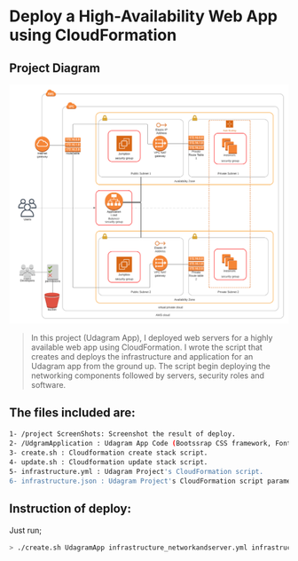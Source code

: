# Deploy a High-Availability Web App using CloudFormation 

## Project Diagram 

![Project Diagram ](./AWS_Architecture.png)


> In this project (Udagram App), I deployed web servers for a highly available web app using CloudFormation.
> I wrote the script that creates and deploys the infrastructure and application for an Udagram app from the ground up.
> The script begin deploying the networking components followed by servers, security roles and software.

## The files included are:
```sh
1- /project ScreenShots: Screenshot the result of deploy.
2- /UdgramApplication : Udagram App Code (Bootssrap CSS framework, Font, and JavaScript libraries needed for the website to function etc ...)
3- create.sh : Cloudformation create stack script. 
4- update.sh : Cloudformation update stack script.
5- infrastructure.yml : Udagram Project's CloudFormation script.
6- infrastructure.json : Udagram Project's CloudFormation script parameters.
```
## Instruction of deploy:
Just run;
```sh
> ./create.sh UdagramApp infrastructure_networkandserver.yml infrastructure_networkandserver.json
```
